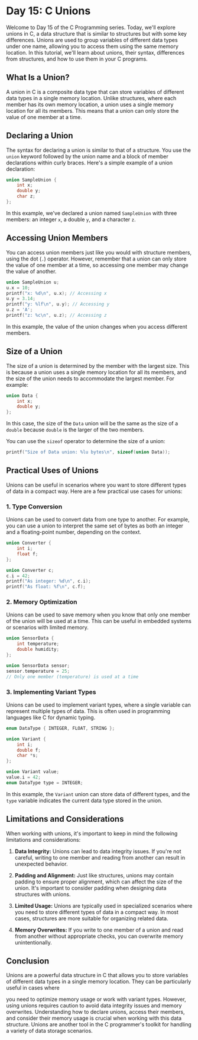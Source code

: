 # Day 15: C Unions

Welcome to Day 15 of the C Programming series. Today, we'll explore unions in C, a data structure that is similar to structures but with some key differences. Unions are used to group variables of different data types under one name, allowing you to access them using the same memory location. In this tutorial, we'll learn about unions, their syntax, differences from structures, and how to use them in your C programs.

## What Is a Union?

A union in C is a composite data type that can store variables of different data types in a single memory location. Unlike structures, where each member has its own memory location, a union uses a single memory location for all its members. This means that a union can only store the value of one member at a time.

## Declaring a Union

The syntax for declaring a union is similar to that of a structure. You use the `union` keyword followed by the union name and a block of member declarations within curly braces. Here's a simple example of a union declaration:

```c
union SampleUnion {
    int x;
    double y;
    char z;
};
```

In this example, we've declared a union named `SampleUnion` with three members: an integer `x`, a double `y`, and a character `z`.

## Accessing Union Members

You can access union members just like you would with structure members, using the dot (`.`) operator. However, remember that a union can only store the value of one member at a time, so accessing one member may change the value of another.

```c
union SampleUnion u;
u.x = 10;
printf("x: %d\n", u.x); // Accessing x
u.y = 3.14;
printf("y: %lf\n", u.y); // Accessing y
u.z = 'A';
printf("z: %c\n", u.z); // Accessing z
```

In this example, the value of the union changes when you access different members.

## Size of a Union

The size of a union is determined by the member with the largest size. This is because a union uses a single memory location for all its members, and the size of the union needs to accommodate the largest member. For example:

```c
union Data {
    int x;
    double y;
};
```

In this case, the size of the `Data` union will be the same as the size of a `double` because `double` is the larger of the two members.

You can use the `sizeof` operator to determine the size of a union:

```c
printf("Size of Data union: %lu bytes\n", sizeof(union Data));
```

## Practical Uses of Unions

Unions can be useful in scenarios where you want to store different types of data in a compact way. Here are a few practical use cases for unions:

### 1. Type Conversion

Unions can be used to convert data from one type to another. For example, you can use a union to interpret the same set of bytes as both an integer and a floating-point number, depending on the context.

```c
union Converter {
    int i;
    float f;
};

union Converter c;
c.i = 42;
printf("As integer: %d\n", c.i);
printf("As float: %f\n", c.f);
```

### 2. Memory Optimization

Unions can be used to save memory when you know that only one member of the union will be used at a time. This can be useful in embedded systems or scenarios with limited memory.

```c
union SensorData {
    int temperature;
    double humidity;
};

union SensorData sensor;
sensor.temperature = 25;
// Only one member (temperature) is used at a time
```

### 3. Implementing Variant Types

Unions can be used to implement variant types, where a single variable can represent multiple types of data. This is often used in programming languages like C for dynamic typing.

```c
enum DataType { INTEGER, FLOAT, STRING };

union Variant {
    int i;
    double f;
    char *s;
};

union Variant value;
value.i = 42;
enum DataType type = INTEGER;
```

In this example, the `Variant` union can store data of different types, and the `type` variable indicates the current data type stored in the union.

## Limitations and Considerations

When working with unions, it's important to keep in mind the following limitations and considerations:

1. **Data Integrity:** Unions can lead to data integrity issues. If you're not careful, writing to one member and reading from another can result in unexpected behavior.

2. **Padding and Alignment:** Just like structures, unions may contain padding to ensure proper alignment, which can affect the size of the union. It's important to consider padding when designing data structures with unions.

3. **Limited Usage:** Unions are typically used in specialized scenarios where you need to store different types of data in a compact way. In most cases, structures are more suitable for organizing related data.

4. **Memory Overwrites:** If you write to one member of a union and read from another without appropriate checks, you can overwrite memory unintentionally.

## Conclusion

Unions are a powerful data structure in C that allows you to store variables of different data types in a single memory location. They can be particularly useful in cases where

 you need to optimize memory usage or work with variant types. However, using unions requires caution to avoid data integrity issues and memory overwrites. Understanding how to declare unions, access their members, and consider their memory usage is crucial when working with this data structure. Unions are another tool in the C programmer's toolkit for handling a variety of data storage scenarios.
